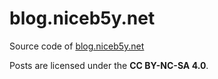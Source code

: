 # blog.niceb5y.net
Source code of [blog.niceb5y.net](https://blog.niceb5y.net/)

Posts are licensed under the **CC BY-NC-SA 4.0**.
